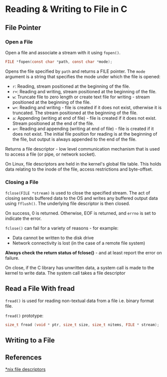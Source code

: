 # Reading & Writing to File in C

File Pointer
------------
### Open a File
Open a file and associate a stream with it using `fopen()`.

```c
FILE *fopen(const char *path, const char *mode);
```
Opens the file specified by `path` and returns a FILE pointer. The `mode` argument is a string that specifies the mode under which the file is opened:


* `r`: Reading, stream positioned at the beginning of the file.
* `r+`: Reading and writing, stream positioned at the beginning of the file.
* `w`: Truncate file to zero length or create text file for writing - stream positioned at the beginning of the file.
* `w+`: Reading and writing - file is created if it does not exist, otherwise it is truncated.  The stream positioned at the beginning of the file.
* `a`: Appending (writing at end of file) - file is created if it does not exist.  Stream positioned at the end of the file.
* `a+`: Reading and appending (writing at end of file) - file is created if it does not exist.  The initial file position for reading is at the beginning of the file, but output is always appended to the end of the file.

Returns a file descriptor - low level communication mechanism that is used to access a file (or pipe, or network socket).

On Linux, file descriptors are held in the kernel's global file table. This holds data relating to the inode of the file, access restrictions and byte-offset.

### Closing a File
`fclose(FILE *stream)` is used to close the specified stream. The act of closing sends buffered data to the OS and writes any buffered output data using `fflush()`. The underlying file descriptor is then closed.

On success, 0 is returned. Otherwise, EOF is returned, and `errno` is set to indicate the error.

`fclose()` can fail for a variety of reasons - for example:
 
* Data cannot be written to the disk drive
* Network connectivity is lost (in the case of a remote file system)

**Always check the return status of fclose()** - and at least report the error on failure.

On close, if the C library has unwritten data, a system call is made to the kernel to write data. The system call takes a file descriptor

Read a File With fread
----------------------
`fread()` is used for reading non-textual data from a file i.e. binary format file.

`fread()` prototype:

```c
size_t fread (void * ptr, size_t size, size_t nitems, FILE * stream);
```

Writing to a File
-----------------

References
----------
[*nix file descriptors][1]

[1]: https://en.wikipedia.org/wiki/File_descriptor
